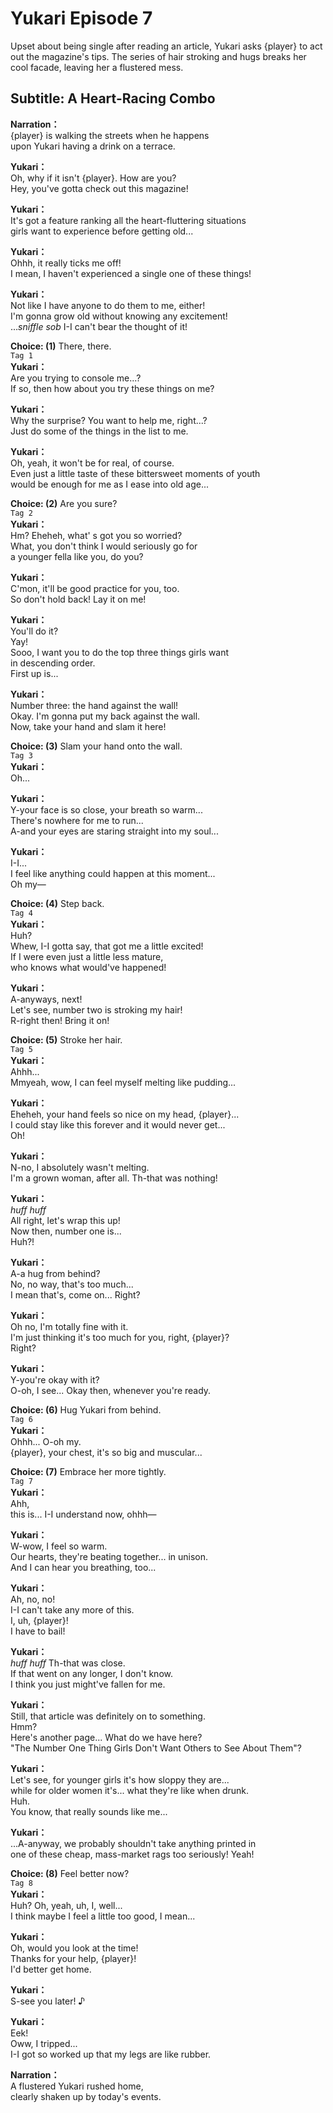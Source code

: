 # Yukari Episode 7
Upset about being single after reading an article, Yukari asks {player} to act out the magazine's tips. The series of hair stroking and hugs breaks her cool facade, leaving her a flustered mess.
  
## Subtitle: A Heart-Racing Combo
  
**Narration：**  
{player} is walking the streets when he happens  
upon Yukari having a drink on a terrace.  
  
**Yukari：**  
Oh, why if it isn't {player}. How are you?  
Hey, you've gotta check out this magazine!  
  
**Yukari：**  
It's got a feature ranking all the heart-fluttering situations  
girls want to experience before getting old...  
  
**Yukari：**  
Ohhh, it really ticks me off!  
I mean, I haven't experienced a single one of these things!  
  
**Yukari：**  
Not like I have anyone to do them to me, either!  
I'm gonna grow old without knowing any excitement!  
...*sniffle* *sob* I-I can't bear the thought of it!  
  
**Choice: (1)**  There, there.  
`Tag 1`  
**Yukari：**  
Are you trying to console me...?  
If so, then how about you try these things on me?  
  
**Yukari：**  
Why the surprise? You want to help me, right...?  
Just do some of the things in the list to me.  
  
**Yukari：**  
Oh, yeah, it won't be for real, of course.  
Even just a little taste of these bittersweet moments of youth  
would be enough for me as I ease into old age...  
  
**Choice: (2)**  Are you sure?  
`Tag 2`  
**Yukari：**  
Hm? Eheheh, what' s got you so worried?  
What, you don't think I would seriously go for  
a younger fella like you, do you?  
  
**Yukari：**  
C'mon, it'll be good practice for you, too.  
So don't hold back! Lay it on me!  
  
**Yukari：**  
You'll do it?  
Yay!  
Sooo, I want you to do the top three things girls want  
in descending order.  
First up is...  
  
**Yukari：**  
Number three: the hand against the wall!  
Okay. I'm gonna put my back against the wall.  
Now, take your hand and slam it here!  
  
**Choice: (3)**  Slam your hand onto the wall.  
`Tag 3`  
**Yukari：**  
Oh...  
  
**Yukari：**  
Y-your face is so close, your breath so warm...  
There's nowhere for me to run...  
A-and your eyes are staring straight into my soul...  
  
**Yukari：**  
I-I...  
I feel like anything could happen at this moment...  
Oh my—  
  
**Choice: (4)**  Step back.  
`Tag 4`  
**Yukari：**  
Huh?  
Whew, I-I gotta say, that got me a little excited!  
If I were even just a little less mature,  
who knows what would've happened!  
  
**Yukari：**  
A-anyways, next!  
Let's see, number two is stroking my hair!  
R-right then! Bring it on!  
  
**Choice: (5)**  Stroke her hair.  
`Tag 5`  
**Yukari：**  
Ahhh...  
Mmyeah, wow, I can feel myself melting like pudding...  
  
**Yukari：**  
Eheheh, your hand feels so nice on my head, {player}...  
I could stay like this forever and it would never get...  
Oh!  
  
**Yukari：**  
N-no, I absolutely wasn't melting.  
I'm a grown woman, after all. Th-that was nothing!  
  
**Yukari：**  
*huff* *huff*  
All right, let's wrap this up!  
Now then, number one is...  
Huh?!  
  
**Yukari：**  
A-a hug from behind?  
No, no way, that's too much...  
I mean that's, come on... Right?  
  
**Yukari：**  
Oh no, I'm totally fine with it.  
I'm just thinking it's too much for you, right, {player}?  
Right?  
  
**Yukari：**  
Y-you're okay with it?  
O-oh, I see... Okay then, whenever you're ready.  
  
**Choice: (6)**  Hug Yukari from behind.  
`Tag 6`  
**Yukari：**  
Ohhh... O-oh my.  
{player}, your chest, it's so big and muscular...  
  
**Choice: (7)**  Embrace her more tightly.  
`Tag 7`  
**Yukari：**  
Ahh,  
this is... I-I understand now, ohhh—  
  
**Yukari：**  
W-wow, I feel so warm.  
Our hearts, they're beating together... in unison.  
And I can hear you breathing, too...  
  
**Yukari：**  
Ah, no, no!  
I-I can't take any more of this.  
I, uh, {player}!  
I have to bail!  
  
**Yukari：**  
*huff* *huff* Th-that was close.  
If that went on any longer, I don't know.  
I think you just might've fallen for me.  
  
**Yukari：**  
Still, that article was definitely on to something.  
Hmm?  
Here's another page... What do we have here?  
\"The Number One Thing Girls Don't Want Others to See About Them\"?  
  
**Yukari：**  
Let's see, for younger girls it's how sloppy they are...  
while for older women it's... what they're like when drunk.  
Huh.  
You know, that really sounds like me...  
  
**Yukari：**  
...A-anyway, we probably shouldn't take anything printed in  
one of these cheap, mass-market rags too seriously! Yeah!  
  
**Choice: (8)**  Feel better now?  
`Tag 8`  
**Yukari：**  
Huh? Oh, yeah, uh, I, well...  
I think maybe I feel a little too good, I mean...  
  
**Yukari：**  
Oh, would you look at the time!  
Thanks for your help, {player}!  
I'd better get home.  
  
**Yukari：**  
S-see you later! ♪  
  
**Yukari：**  
Eek!  
Oww, I tripped...  
I-I got so worked up that my legs are like rubber.  
  
**Narration：**  
A flustered Yukari rushed home,  
clearly shaken up by today's events.  
